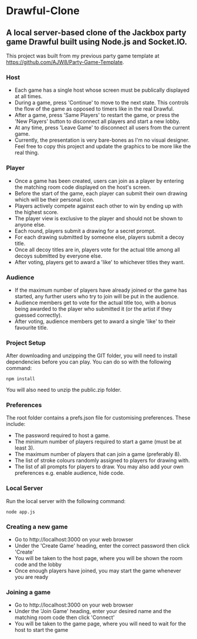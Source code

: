 # Drawful-Clone

## A local server-based clone of the Jackbox party game Drawful built using Node.js and Socket.IO.

This project was built from my previous party game template at https://github.com/AJW8/Party-Game-Template.

### Host
- Each game has a single host whose screen must be publically displayed at all times.
- During a game, press 'Continue' to move to the next state. This controls the flow of the game as opposed to timers like in the real Drawful.
- After a game, press 'Same Players' to restart the game, or press the 'New Players' button to disconnect all players and start a new lobby.
- At any time, press 'Leave Game' to disconnect all users from the current game.
- Currently, the presentation is very bare-bones as I'm no visual designer.  Feel free to copy this project and update the graphics to be more like the real thing.

### Player
- Once a game has been created, users can join as a player by entering the matching room code displayed on the host's screen.
- Before the start of the game, each player can submit their own drawing which will be their personal icon.
- Players actively compete against each other to win by ending up with the highest score.
- The player view is exclusive to the player and should not be shown to anyone else.
- Each round, players submit a drawing for a secret prompt.
- For each drawing submitted by someone else, players submit a decoy title.
- Once all decoy titles are in, players vote for the actual title among all decoys submitted by everyone else.
- After voting, players get to award a 'like' to whichever titles they want.

### Audience
- If the maximum number of players have already joined or the game has started, any further users who try to join will be put in the audience.
- Audience members get to vote for the actual title too, with a bonus being awarded to the player who submitted it (or the artist if they guessed correctly).
- After voting, audience members get to award a single 'like' to their favourite title.

### Project Setup
After downloading and unzipping the GIT folder, you will need to install dependencies before you can play.  You can do so with the following command:
```
npm install
```

You will also need to unzip the public.zip folder.

### Preferences
The root folder contains a prefs.json file for customising preferences.  These include:
- The password required to host a game.
- The minimum number of players required to start a game (must be at least 3).
- The maximum number of players that can join a game (preferably 8).
- The list of stroke colours randomly assigned to players for drawing with.
- The list of all prompts for players to draw.
You may also add your own preferences e.g. enable audience, hide code.

### Local Server
Run the local server with the following command:
```
node app.js
```

### Creating a new game
- Go to http://localhost:3000 on your web browser
- Under the 'Create Game' heading, enter the correct password then click 'Create'
- You will be taken to the host page, where you will be shown the room code and the lobby
- Once enough players have joined, you may start the game whenever you are ready

### Joining a game
- Go to http://localhost:3000 on your web browser
- Under the 'Join Game' heading, enter your desired name and the matching room code then click 'Connect'
- You will be taken to the game page, where you will need to wait for the host to start the game
